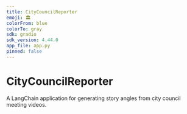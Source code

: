 ```yaml
---
title: CityCouncilReporter
emoji: 🏛️
colorFrom: blue
colorTo: gray
sdk: gradio
sdk_version: 4.44.0
app_file: app.py
pinned: false
---
```


# CityCouncilReporter

A LangChain application for generating story angles from city council meeting videos.